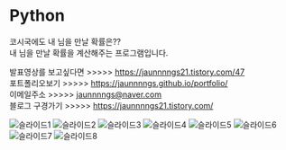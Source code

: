 # Python
코시국에도 내 님을 만날 확률은?? <br>
내 님을 만날 확률을 계산해주는 프로그램입니다.

발표영상를 보고싶다면 >>>>> https://jaunnnngs21.tistory.com/47 <br>
포트폴리오보기 >>>>> https://jaunnnngs.github.io/portfolio/ <br>
이메일주소 >>>>> jaunnnngs@naver.com <br>
블로그 구경가기 >>>>> https://jaunnnngs21.tistory.com/ 

![슬라이드1](https://user-images.githubusercontent.com/81130206/132164256-d4a4ee48-f6b8-445a-8c77-30b0fbe2bd0c.JPG)
![슬라이드2](https://user-images.githubusercontent.com/81130206/132164258-541630af-4305-4c53-a025-6183830fba5d.JPG)
![슬라이드3](https://user-images.githubusercontent.com/81130206/132164261-66a17800-c6f6-43ad-9bb7-1fb93255ed75.JPG)
![슬라이드4](https://user-images.githubusercontent.com/81130206/132164262-b1d55225-857d-4c61-84a2-57b3867bc612.JPG)
![슬라이드5](https://user-images.githubusercontent.com/81130206/132164263-1f0243ab-c5c8-4d30-8ee0-d074046034dd.JPG)
![슬라이드6](https://user-images.githubusercontent.com/81130206/132164265-965d165d-b2c4-48ab-a587-0013214690f8.JPG)
![슬라이드7](https://user-images.githubusercontent.com/81130206/132349121-efc33097-c9d2-491e-a153-c87560e650b0.JPG)
![슬라이드8](https://user-images.githubusercontent.com/81130206/132349115-0de7de08-a913-48e3-89a8-68dcb3afa88a.JPG)
